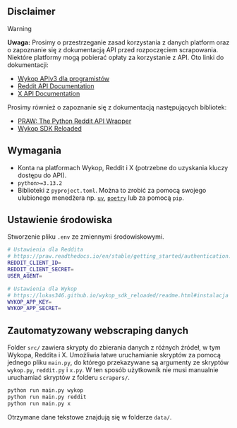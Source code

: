 ## Disclaimer
> [!WARNING]  
> **Uwaga:** Prosimy o przestrzeganie zasad korzystania z danych platform oraz o zapoznanie się z dokumentacją API przed rozpoczęciem scrapowania. Niektóre platformy mogą pobierać opłaty za korzystanie z API. Oto linki do dokumentacji:

- [Wykop APIv3 dla programistów](https://wykop.pl/dla-programistow)
- [Reddit API Documentation](https://developers.reddit.com/docs/api)
- [X API Documentation](https://developer.x.com/en/docs/x-api)

Prosimy również o zapoznanie się z dokumentacją następujących bibliotek:
- [PRAW: The Python Reddit API Wrapper](https://praw.readthedocs.io/en/stable/)
- [Wykop SDK Reloaded](https://lukas346.github.io/wykop_sdk_reloaded/)

## Wymagania
- Konta na platformach Wykop, Reddit i X (potrzebne do uzyskania kluczy dostępu do API).
- `python>=3.13.2`
- Biblioteki z `pyproject.toml`. Można to zrobić za pomocą swojego ulubionego menedżera np. [`uv`](https://github.com/astral-sh/uv), [`poetry`](https://github.com/python-poetry/poetry) lub za pomocą `pip`. 
## Ustawienie środowiska
Stworzenie pliku `.env` ze zmiennymi środowiskowymi. 
```bash
# Ustawienia dla Reddita
# https://praw.readthedocs.io/en/stable/getting_started/authentication.html
REDDIT_CLIENT_ID=
REDDIT_CLIENT_SECRET=
USER_AGENT=

# Ustawienia dla Wykop
# https://lukas346.github.io/wykop_sdk_reloaded/readme.html#instalacja
WYKOP_APP_KEY=
WYKOP_APP_SECRET=
```
## Zautomatyzowany webscraping danych
Folder `src/` zawiera skrypty do zbierania danych z różnych źródeł, w tym Wykopa, Reddita i X. Umożliwia łatwe uruchamianie skryptów za pomocą jednego pliku `main.py`, do którego przekazywane są argumenty ze skryptów `wykop.py`, `reddit.py` i `x.py`. W ten sposób użytkownik nie musi manualnie uruchamiać skryptów z folderu `scrapers/`.
```bash 
python run main.py wykop
python run main.py reddit
python run main.py x
```
Otrzymane dane tekstowe znajdują się w folderze `data/`.  



